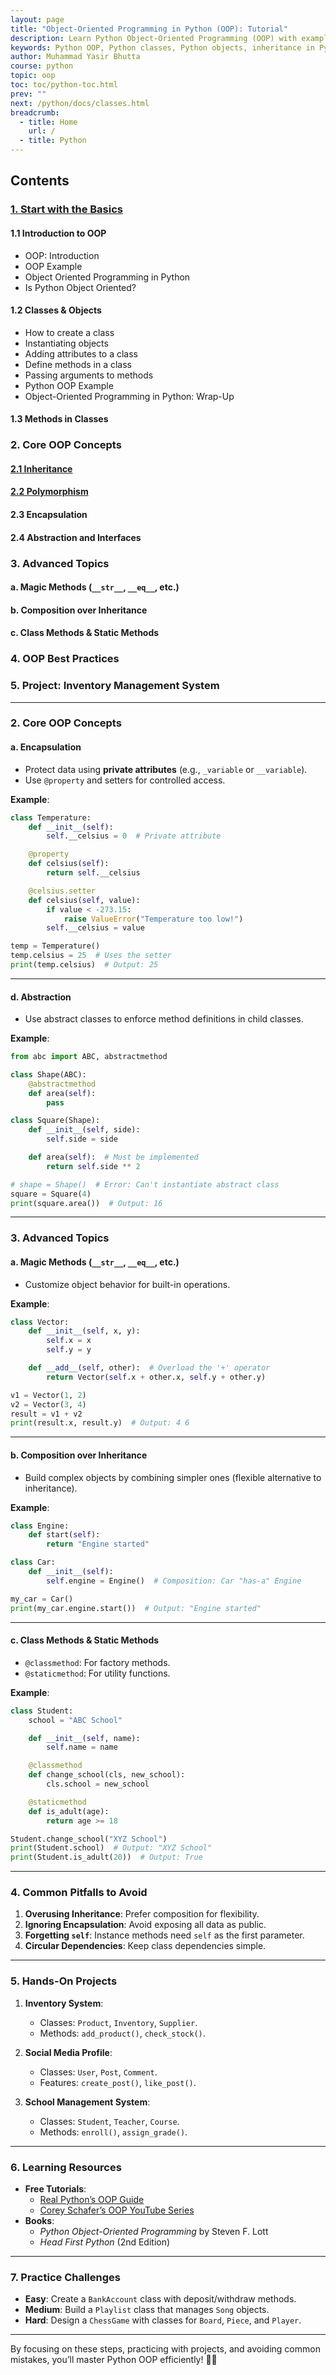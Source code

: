 ```yaml
---
layout: page
title: "Object-Oriented Programming in Python (OOP): Tutorial"
description: Learn Python Object-Oriented Programming (OOP) with examples on classes, objects, inheritance, and polymorphism. Master Python OOP concepts for better coding practices.
keywords: Python OOP, Python classes, Python objects, inheritance in Python, polymorphism Python, encapsulation Python, Python methods, Python attributes, object-oriented programming Python, Python OOP tutorial
author: Muhammad Yasir Bhutta
course: python
topic: oop
toc: toc/python-toc.html
prev: ""
next: /python/docs/classes.html
breadcrumb:
  - title: Home
    url: /
  - title: Python
---
```


## Contents

### [1. Start with the Basics](../classes.md)

#### 1.1 Introduction to OOP

- OOP: Introduction
- OOP Example
- Object Oriented Programming in Python
- Is Python Object Oriented?

#### 1.2 Classes & Objects

- How to create a class
- Instantiating objects
- Adding attributes to a class
- Define methods in a class
- Passing arguments to methods
- Python OOP Example
- Object-Oriented Programming in Python: Wrap-Up

#### 1.3 Methods in Classes

### 2. Core OOP Concepts

#### [2.1 Inheritance](../oop-inheritance/)
#### [2.2 Polymorphism](../oop-polymorphism/)
#### 2.3 Encapsulation
#### 2.4 Abstraction and Interfaces

### 3. Advanced Topics

#### a. Magic Methods (`__str__`, `__eq__`, etc.)
#### b. Composition over Inheritance
#### c. Class Methods & Static Methods

### 4. OOP Best Practices

### 5. Project: Inventory Management System

---

### **2. Core OOP Concepts**
#### **a. Encapsulation**
- Protect data using **private attributes** (e.g., `_variable` or `__variable`).
- Use `@property` and setters for controlled access.

**Example**:
```python
class Temperature:
    def __init__(self):
        self.__celsius = 0  # Private attribute

    @property
    def celsius(self):
        return self.__celsius

    @celsius.setter
    def celsius(self, value):
        if value < -273.15:
            raise ValueError("Temperature too low!")
        self.__celsius = value

temp = Temperature()
temp.celsius = 25  # Uses the setter
print(temp.celsius)  # Output: 25
```

---

#### **d. Abstraction**
- Use abstract classes to enforce method definitions in child classes.

**Example**:
```python
from abc import ABC, abstractmethod

class Shape(ABC):
    @abstractmethod
    def area(self):
        pass

class Square(Shape):
    def __init__(self, side):
        self.side = side

    def area(self):  # Must be implemented
        return self.side ** 2

# shape = Shape()  # Error: Can't instantiate abstract class
square = Square(4)
print(square.area())  # Output: 16
```

---

### **3. Advanced Topics**
#### **a. Magic Methods (`__str__`, `__eq__`, etc.)**
- Customize object behavior for built-in operations.

**Example**:
```python
class Vector:
    def __init__(self, x, y):
        self.x = x
        self.y = y

    def __add__(self, other):  # Overload the '+' operator
        return Vector(self.x + other.x, self.y + other.y)

v1 = Vector(1, 2)
v2 = Vector(3, 4)
result = v1 + v2
print(result.x, result.y)  # Output: 4 6
```

---

#### **b. Composition over Inheritance**
- Build complex objects by combining simpler ones (flexible alternative to inheritance).

**Example**:
```python
class Engine:
    def start(self):
        return "Engine started"

class Car:
    def __init__(self):
        self.engine = Engine()  # Composition: Car "has-a" Engine

my_car = Car()
print(my_car.engine.start())  # Output: "Engine started"
```

---

#### **c. Class Methods & Static Methods**
- `@classmethod`: For factory methods.
- `@staticmethod`: For utility functions.

**Example**:
```python
class Student:
    school = "ABC School"

    def __init__(self, name):
        self.name = name

    @classmethod
    def change_school(cls, new_school):
        cls.school = new_school

    @staticmethod
    def is_adult(age):
        return age >= 18

Student.change_school("XYZ School")
print(Student.school)  # Output: "XYZ School"
print(Student.is_adult(20))  # Output: True
```

---

### **4. Common Pitfalls to Avoid**
1. **Overusing Inheritance**: Prefer composition for flexibility.
2. **Ignoring Encapsulation**: Avoid exposing all data as public.
3. **Forgetting `self`**: Instance methods need `self` as the first parameter.
4. **Circular Dependencies**: Keep class dependencies simple.

---

### **5. Hands-On Projects**
1. **Inventory System**:
   - Classes: `Product`, `Inventory`, `Supplier`.
   - Methods: `add_product()`, `check_stock()`.

2. **Social Media Profile**:
   - Classes: `User`, `Post`, `Comment`.
   - Features: `create_post()`, `like_post()`.

3. **School Management System**:
   - Classes: `Student`, `Teacher`, `Course`.
   - Methods: `enroll()`, `assign_grade()`.

---

### **6. Learning Resources**
- **Free Tutorials**:
  - [Real Python’s OOP Guide](https://realpython.com/python3-object-oriented-programming/)
  - [Corey Schafer’s OOP YouTube Series](https://youtube.com/playlist?list=PL-osiE80TeTsqhIuOqKhwlXsIBIdSeYtc)
- **Books**:
  - *Python Object-Oriented Programming* by Steven F. Lott
  - *Head First Python* (2nd Edition)

---

### **7. Practice Challenges**
- **Easy**: Create a `BankAccount` class with deposit/withdraw methods.
- **Medium**: Build a `Playlist` class that manages `Song` objects.
- **Hard**: Design a `ChessGame` with classes for `Board`, `Piece`, and `Player`.

---

By focusing on these steps, practicing with projects, and avoiding common mistakes, you’ll master Python OOP efficiently! 🐍💡